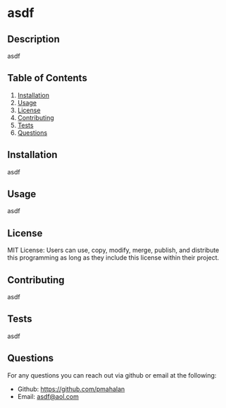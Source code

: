 # asdf

## Description

asdf

## Table of Contents

1. [Installation](#installation)
2. [Usage](#usage)
3. [License](#license)
4. [Contributing](#contributing)
5. [Tests](#tests)
6. [Questions](#questions)

## <a name="installation"></a>Installation

asdf

## <a name="usage"></a>Usage

asdf

## <a name="license"></a>License

MIT License: Users can use, copy, modify, merge, publish, and distribute this programming as long as they include this license within their project.

## <a name="contributing"></a>Contributing

asdf

## <a name="tests"></a>Tests

asdf

## <a name="questions"></a>Questions

For any questions you can reach out via github or email at the following:

- Github: https://github.com/pmahalan
- Email: asdf@aol.com
